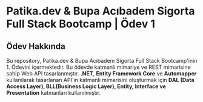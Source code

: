 # Patika.dev & Bupa Acıbadem Sigorta Full Stack Bootcamp | Ödev 1

## Ödev Hakkında

Bu repository, Patika.dev & Bupa Acıbadem Sigorta Full Stack Bootcamp'inin 1. Ödevini içermektedir. Bu ödevde katmanlı mimariye ve REST mimarisine sahip Web API tasarlanmıştır. **.NET**, **Entity Framework Core** ve **Automapper** kullanılarak tasarlanan API'ın katmanlı mimarisini oluşturmak için **DAL (Data Access Layer), BLL(Business Logic Layer), Entity, Interface ve Presentation** katmanları kullanılmıştır. 

